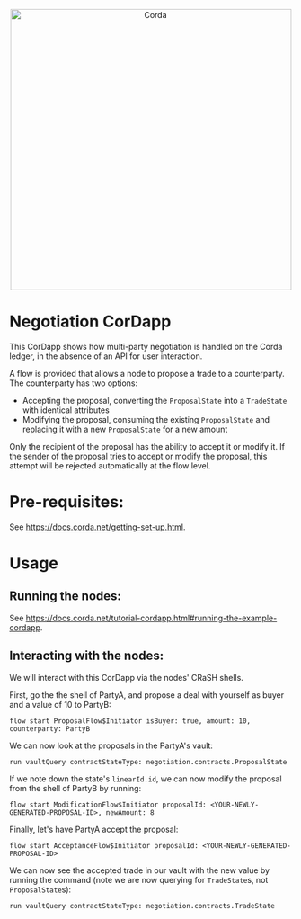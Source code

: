 <p align="center">
  <img src="https://www.corda.net/wp-content/uploads/2016/11/fg005_corda_b.png" alt="Corda" width="500">
</p>

# Negotiation CorDapp

This CorDapp shows how multi-party negotiation is handled on the Corda ledger, in the absence of an API for user 
interaction.

A flow is provided that allows a node to propose a trade to a counterparty. The counterparty has two options:

* Accepting the proposal, converting the `ProposalState` into a `TradeState` with identical attributes
* Modifying the proposal, consuming the existing `ProposalState` and replacing it with a new `ProposalState` for a new 
  amount

Only the recipient of the proposal has the ability to accept it or modify it. If the sender of the proposal tries to 
accept or modify the proposal, this attempt will be rejected automatically at the flow level.

# Pre-requisites:
  
See https://docs.corda.net/getting-set-up.html.

# Usage

## Running the nodes:

See https://docs.corda.net/tutorial-cordapp.html#running-the-example-cordapp.

## Interacting with the nodes:

We will interact with this CorDapp via the nodes' CRaSH shells.
  
First, go the the shell of PartyA, and propose a deal with yourself as buyer and a value of 10 to PartyB:

    flow start ProposalFlow$Initiator isBuyer: true, amount: 10, counterparty: PartyB
    
We can now look at the proposals in the PartyA's vault:

    run vaultQuery contractStateType: negotiation.contracts.ProposalState
    
If we note down the state's `linearId.id`, we can now modify the proposal from the shell of PartyB by running:

    flow start ModificationFlow$Initiator proposalId: <YOUR-NEWLY-GENERATED-PROPOSAL-ID>, newAmount: 8
    
Finally, let's have PartyA accept the proposal:

    flow start AcceptanceFlow$Initiator proposalId: <YOUR-NEWLY-GENERATED-PROPOSAL-ID>
    
We can now see the accepted trade in our vault with the new value by running the command (note we are now querying for 
`TradeState`s, not `ProposalState`s):

    run vaultQuery contractStateType: negotiation.contracts.TradeState
